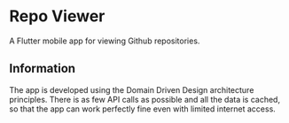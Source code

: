 # Repo Viewer

A Flutter mobile app for viewing Github repositories.

## Information

The app is developed using the Domain Driven Design architecture principles.
There is as few API calls as possible and all the data is cached, so that the app can work perfectly fine even with limited internet access.
